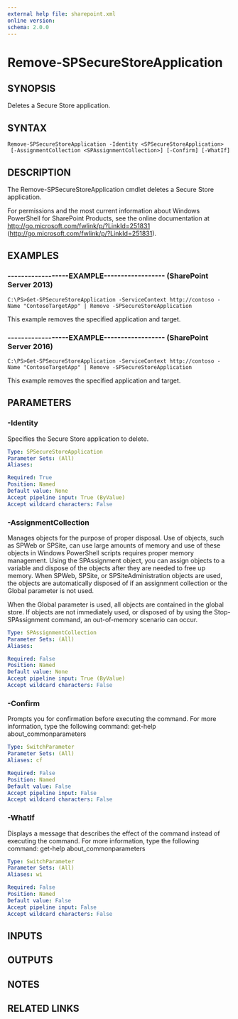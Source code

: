 ```yaml
---
external help file: sharepoint.xml
online version: 
schema: 2.0.0
---
```


# Remove-SPSecureStoreApplication

## SYNOPSIS
Deletes a Secure Store application.

## SYNTAX

```
Remove-SPSecureStoreApplication -Identity <SPSecureStoreApplication>
 [-AssignmentCollection <SPAssignmentCollection>] [-Confirm] [-WhatIf]
```

## DESCRIPTION
The Remove-SPSecureStoreApplication cmdlet deletes a Secure Store application.

For permissions and the most current information about Windows PowerShell for SharePoint Products, see the online documentation at http://go.microsoft.com/fwlink/p/?LinkId=251831 (http://go.microsoft.com/fwlink/p/?LinkId=251831).

## EXAMPLES

### ------------------EXAMPLE------------------ (SharePoint Server 2013)
```
C:\PS>Get-SPSecureStoreApplication -ServiceContext http://contoso -Name "ContosoTargetApp" | Remove -SPSecureStoreApplication
```

This example removes the specified application and target.

### ------------------EXAMPLE------------------ (SharePoint Server 2016)
```
C:\PS>Get-SPSecureStoreApplication -ServiceContext http://contoso -Name "ContosoTargetApp" | Remove -SPSecureStoreApplication
```

This example removes the specified application and target.

## PARAMETERS

### -Identity
Specifies the Secure Store application to delete.

```yaml
Type: SPSecureStoreApplication
Parameter Sets: (All)
Aliases: 

Required: True
Position: Named
Default value: None
Accept pipeline input: True (ByValue)
Accept wildcard characters: False
```

### -AssignmentCollection
Manages objects for the purpose of proper disposal.
Use of objects, such as SPWeb or SPSite, can use large amounts of memory and use of these objects in Windows PowerShell scripts requires proper memory management.
Using the SPAssignment object, you can assign objects to a variable and dispose of the objects after they are needed to free up memory.
When SPWeb, SPSite, or SPSiteAdministration objects are used, the objects are automatically disposed of if an assignment collection or the Global parameter is not used.

When the Global parameter is used, all objects are contained in the global store.
If objects are not immediately used, or disposed of by using the Stop-SPAssignment command, an out-of-memory scenario can occur.

```yaml
Type: SPAssignmentCollection
Parameter Sets: (All)
Aliases: 

Required: False
Position: Named
Default value: None
Accept pipeline input: True (ByValue)
Accept wildcard characters: False
```

### -Confirm
Prompts you for confirmation before executing the command.
For more information, type the following command: get-help about_commonparameters

```yaml
Type: SwitchParameter
Parameter Sets: (All)
Aliases: cf

Required: False
Position: Named
Default value: False
Accept pipeline input: False
Accept wildcard characters: False
```

### -WhatIf
Displays a message that describes the effect of the command instead of executing the command.
For more information, type the following command: get-help about_commonparameters

```yaml
Type: SwitchParameter
Parameter Sets: (All)
Aliases: wi

Required: False
Position: Named
Default value: False
Accept pipeline input: False
Accept wildcard characters: False
```

## INPUTS

## OUTPUTS

## NOTES

## RELATED LINKS

